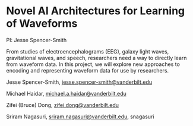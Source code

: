# Novel AI Architectures for Learning of Waveforms
PI: Jesse Spencer-Smith  

From studies of electroencephalograms (EEG), galaxy light waves, gravitational waves, and speech, researchers need a way to directly learn from waveform data. In this project, we will explore new approaches to encoding and representing waveform data for use by researchers.

Jesse Spencer-Smith, jesse.spencer-smith@vanderbilt.edu

Michael Haidar, michael.a.haidar@vanderbilt.edu


Zifei (Bruce) Dong, zifei.dong@vanderbilt.edu

Sriram Nagasuri, sriram.nagasuri@vanderbilt.edu, snagasuri
